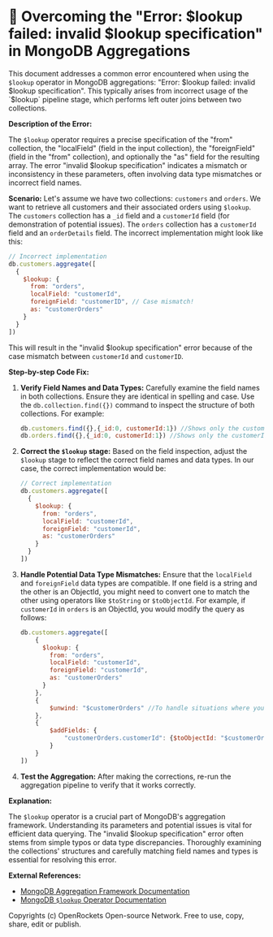 # 🐞 Overcoming the "Error: $lookup failed: invalid $lookup specification" in MongoDB Aggregations


This document addresses a common error encountered when using the `$lookup` operator in MongoDB aggregations: "Error: $lookup failed: invalid $lookup specification".  This typically arises from incorrect usage of the `$lookup` pipeline stage, which performs left outer joins between two collections.

**Description of the Error:**

The `$lookup` operator requires a precise specification of the "from" collection, the "localField" (field in the input collection), the "foreignField" (field in the "from" collection), and optionally the "as" field for the resulting array.  The error "invalid $lookup specification" indicates a mismatch or inconsistency in these parameters, often involving data type mismatches or incorrect field names.


**Scenario:** Let's assume we have two collections: `customers` and `orders`.  We want to retrieve all customers and their associated orders using `$lookup`.  The `customers` collection has a `_id` field and a `customerId` field (for demonstration of potential issues). The `orders` collection has a `customerId` field and an `orderDetails` field.  The incorrect implementation might look like this:

```javascript
// Incorrect implementation
db.customers.aggregate([
  {
    $lookup: {
      from: "orders",
      localField: "customerId",
      foreignField: "customerID", // Case mismatch!
      as: "customerOrders"
    }
  }
])
```

This will result in the "invalid $lookup specification" error because of the case mismatch between `customerId` and `customerID`.


**Step-by-step Code Fix:**

1. **Verify Field Names and Data Types:** Carefully examine the field names in both collections. Ensure they are identical in spelling and case. Use the `db.collection.find({})` command to inspect the structure of both collections. For example:

   ```javascript
   db.customers.find({},{_id:0, customerId:1}) //Shows only the customerId field in the customers collection
   db.orders.find({},{_id:0, customerId:1}) //Shows only the customerId field in the orders collection
   ```

2. **Correct the `$lookup` stage:**  Based on the field inspection, adjust the `$lookup` stage to reflect the correct field names and data types.  In our case, the correct implementation would be:


   ```javascript
   // Correct implementation
   db.customers.aggregate([
     {
       $lookup: {
         from: "orders",
         localField: "customerId",
         foreignField: "customerId",
         as: "customerOrders"
       }
     }
   ])
   ```


3. **Handle Potential Data Type Mismatches:**  Ensure that the `localField` and `foreignField` data types are compatible.  If one field is a string and the other is an ObjectId, you might need to convert one to match the other using operators like `$toString` or `$toObjectId`.  For example, if `customerId` in `orders` is an ObjectId, you would modify the query as follows:

   ```javascript
   db.customers.aggregate([
       {
         $lookup: {
           from: "orders",
           localField: "customerId",
           foreignField: "customerId",
           as: "customerOrders"
         }
       },
       {
           $unwind: "$customerOrders" //To handle situations where you might not have orders and to avoid errors in the next stage.
       },
       {
           $addFields: {
               "customerOrders.customerId": {$toObjectId: "$customerOrders.customerId"}
           }
       }
   ])
   ```

4. **Test the Aggregation:** After making the corrections, re-run the aggregation pipeline to verify that it works correctly.


**Explanation:**

The `$lookup` operator is a crucial part of MongoDB's aggregation framework. Understanding its parameters and potential issues is vital for efficient data querying.  The "invalid $lookup specification" error often stems from simple typos or data type discrepancies.  Thoroughly examining the collections' structures and carefully matching field names and types is essential for resolving this error.


**External References:**

* [MongoDB Aggregation Framework Documentation](https://www.mongodb.com/docs/manual/aggregation/)
* [MongoDB `$lookup` Operator Documentation](https://www.mongodb.com/docs/manual/reference/operator/aggregation/lookup/)


Copyrights (c) OpenRockets Open-source Network. Free to use, copy, share, edit or publish.

